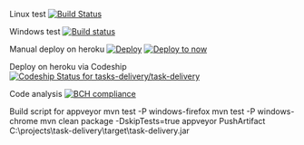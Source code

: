 Linux test
[![Build Status](https://travis-ci.org/tasks-delivery/task-delivery.svg?branch=master)](https://travis-ci.org/tasks-delivery/task-delivery/settings)  

Windows test
[![Build status](https://ci.appveyor.com/api/projects/status/gqojfgdgpv11k6nb?svg=true)](https://ci.appveyor.com/project/ordeh/task-delivery)

Manual deploy on heroku
[![Deploy](https://www.herokucdn.com/deploy/button.svg)](https://heroku.com/deploy?template=https://github.com/tasks-delivery/task-delivery)
[![Deploy to now](https://deploy.now.sh/static/button.svg)](https://deploy.now.sh/?repo=https://github.com/tasks-delivery/task-delivery)

Deploy on heroku via Codeship
[ ![Codeship Status for tasks-delivery/task-delivery](https://app.codeship.com/projects/6bd0a770-eefb-0135-eccb-2e99b60e2a7c/status?branch=master)](https://app.codeship.com/projects/271037)

Code analysis
[![BCH compliance](https://bettercodehub.com/edge/badge/tasks-delivery/task-delivery?branch=master)](https://bettercodehub.com/)


Build script for appveyor
mvn test -P windows-firefox
mvn test -P windows-chrome
mvn clean package -DskipTests=true
appveyor PushArtifact C:\projects\task-delivery\target\task-delivery.jar